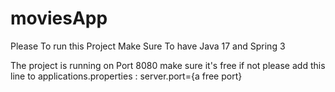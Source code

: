 # moviesApp

Please To run this Project Make Sure To have Java 17 and Spring 3

The project is running on Port 8080 make sure it's free if not please add this line to applications.properties : server.port={a free port}
